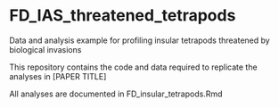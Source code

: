 # FD_IAS_threatened_tetrapods
Data and analysis example for profiling insular tetrapods threatened by biological invasions


This repository contains the code and data required to replicate the analyses in [PAPER TITLE]

All analyses are documented in FD_insular_tetrapods.Rmd

